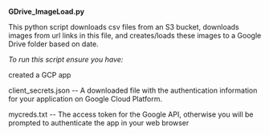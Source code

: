 **GDrive_ImageLoad.py**


This python script downloads csv files from an S3 bucket, downloads images from url links in this file, and creates/loads these images to a Google Drive folder based on date.

*To run this script ensure you have:*

created a GCP app

client_secrets.json -- A downloaded file with the authentication information for your application on Google Cloud Platform.

mycreds.txt -- The access token for the Google API, otherwise you will be prompted to authenticate the app in your web browser
